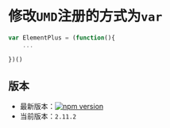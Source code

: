 # 修改`UMD`注册的方式为`var`

```js
var ElementPlus = (function(){
    ...

})()
```

## 版本

- 最新版本：[![npm version](https://img.shields.io/npm/v/element-plus/latest.svg)](https://www.npmjs.com/package/element-plus)
- 当前版本：`2.11.2`
